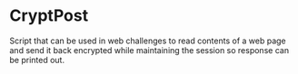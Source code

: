 # CryptPost

Script that can be used in web challenges to read contents of a web page and send it back encrypted while maintaining the session so response can be printed out.
